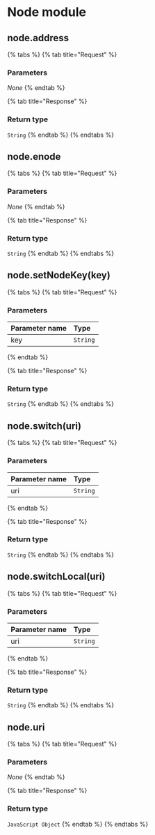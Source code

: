 # Node module

## node.address

{% tabs %}
{% tab title="Request" %}
### **Parameters**

_None_
{% endtab %}

{% tab title="Response" %}
### Return type

`String`
{% endtab %}
{% endtabs %}

## node.enode

{% tabs %}
{% tab title="Request" %}
### **Parameters**

_None_
{% endtab %}

{% tab title="Response" %}
### Return type

`String`
{% endtab %}
{% endtabs %}

## node.setNodeKey\(key\)

{% tabs %}
{% tab title="Request" %}
### **Parameters**

| Parameter name | Type |
| :--- | :--- |
| key | `String` |
{% endtab %}

{% tab title="Response" %}
### Return type

`String`
{% endtab %}
{% endtabs %}

## node.switch\(uri\)

{% tabs %}
{% tab title="Request" %}
### **Parameters**

| Parameter name | Type |
| :--- | :--- |
| uri | `String` |
{% endtab %}

{% tab title="Response" %}
### Return type

`String`
{% endtab %}
{% endtabs %}

## node.switchLocal\(uri\)

{% tabs %}
{% tab title="Request" %}
### **Parameters**

| Parameter name | Type |
| :--- | :--- |
| uri | `String` |
{% endtab %}

{% tab title="Response" %}
### Return type

`String`
{% endtab %}
{% endtabs %}

## node.uri

{% tabs %}
{% tab title="Request" %}
### **Parameters**

_None_
{% endtab %}

{% tab title="Response" %}
### Return type

`JavaScript Object`
{% endtab %}
{% endtabs %}

